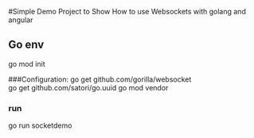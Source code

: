 #Simple Demo Project to Show How to use Websockets with golang and angular

## Go env
go mod init

###Configuration:
go get github.com/gorilla/websocket \
go get github.com/satori/go.uuid
go mod vendor

### run
go run socketdemo
